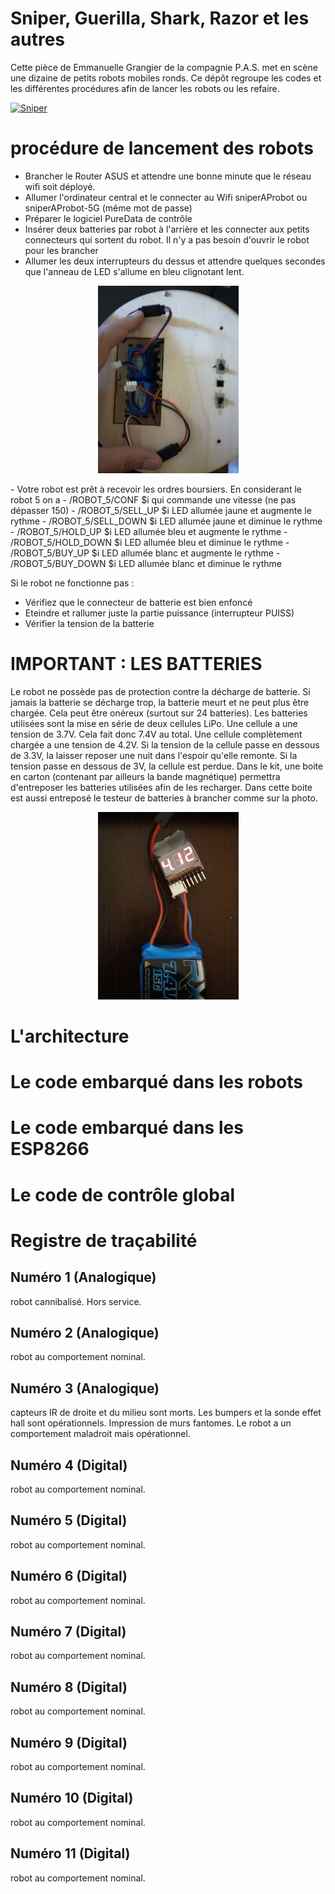 Sniper, Guerilla, Shark, Razor et les autres
============================================

Cette pièce de Emmanuelle Grangier de la compagnie P.A.S. met en scène une
dizaine de petits robots mobiles ronds. Ce dépôt regroupe les codes et les
différentes procédures afin de lancer les robots ou les refaire.

[![Sniper](http://img.youtube.com/vi/KFx6Ewun1QE/0.jpg)](https://www.youtube.com/embed/KFx6Ewun1QE)

# procédure de lancement des robots

- Brancher le Router ASUS et attendre une bonne minute que le réseau wifi soit déployé.
- Allumer l'ordinateur central et le connecter au Wifi sniperAProbot ou sniperAProbot-5G (même mot de passe)
- Préparer le logiciel PureData de contrôle
- Insérer deux batteries par robot à l'arrière et les connecter aux petits connecteurs qui sortent du robot. Il n'y a pas besoin d'ouvrir le robot pour les brancher
- Allumer les deux interrupteurs du dessus et attendre quelques secondes que l'anneau de LED s'allume en bleu clignotant lent.
<p align="center">
  <img height="300" src="https://github.com/ThotAlion/Sniper/blob/master/IMG_20180719_160841.jpg">
</p>
- Votre robot est prêt à recevoir les ordres boursiers. En considerant le robot 5 on a
- /ROBOT_5/CONF $i qui commande une vitesse (ne pas dépasser 150)
- /ROBOT_5/SELL_UP $i LED allumée jaune et augmente le rythme
- /ROBOT_5/SELL_DOWN $i LED allumée jaune et diminue le rythme
- /ROBOT_5/HOLD_UP $i LED allumée bleu et augmente le rythme
- /ROBOT_5/HOLD_DOWN $i LED allumée bleu et diminue le rythme
- /ROBOT_5/BUY_UP $i LED allumée blanc et augmente le rythme
- /ROBOT_5/BUY_DOWN $i LED allumée blanc et diminue le rythme

Si le robot ne fonctionne pas :
- Vérifiez que le connecteur de batterie est bien enfoncé
- Eteindre et rallumer juste la partie puissance (interrupteur PUISS)
- Vérifier la tension de la batterie

# IMPORTANT : LES BATTERIES
Le robot ne possède pas de protection contre la décharge de batterie. Si jamais la batterie se décharge trop, la batterie meurt et ne peut plus être chargée. Cela peut être onéreux (surtout sur 24 batteries).
Les batteries utilisées sont la mise en série de deux cellules LiPo. Une cellule a une tension de 3.7V. Cela fait donc 7.4V au total.
Une cellule complètement chargée a une tension de 4.2V. Si la tension de la cellule passe en dessous de 3.3V, la laisser reposer une nuit dans l'espoir qu'elle remonte. Si la tension passe en dessous de 3V, la cellule est perdue.
Dans le kit, une boite en carton (contenant par ailleurs la bande magnétique) permettra d'entreposer les batteries utilisées afin de les recharger. Dans cette boite est aussi entreposé le testeur de batteries à brancher comme sur la photo.
<p align="center">
  <img height="300" src="https://github.com/ThotAlion/Sniper/blob/master/IMG_20180719_163603.jpg">
</p>

# L'architecture


# Le code embarqué dans les robots


# Le code embarqué dans les ESP8266


# Le code de contrôle global


# Registre de traçabilité

## Numéro 1 (Analogique)
robot cannibalisé. Hors service.
## Numéro 2 (Analogique)
robot au comportement nominal.
## Numéro 3 (Analogique)
capteurs IR de droite et du milieu sont morts. Les bumpers et la sonde effet hall sont opérationnels. Impression de murs fantomes. Le robot a un comportement maladroit mais opérationnel.
## Numéro 4 (Digital)
robot au comportement nominal.
## Numéro 5 (Digital)
robot au comportement nominal.
## Numéro 6 (Digital)
robot au comportement nominal.
## Numéro 7 (Digital)
robot au comportement nominal.
## Numéro 8 (Digital)
robot au comportement nominal.
## Numéro 9 (Digital)
robot au comportement nominal.
## Numéro 10 (Digital)
robot au comportement nominal.
## Numéro 11 (Digital)
robot au comportement nominal.

